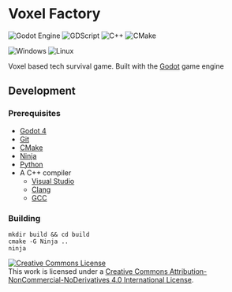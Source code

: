 # Voxel Factory

<!-- ![GitHub Workflow Status](https://img.shields.io/github/actions/workflow/status/mrivnak/voxel-factory/build.yml)
![GitHub Workflow Status](https://img.shields.io/github/actions/workflow/status/mrivnak/voxel-factory/test.yml?label=tests)
[![Coverage Status](https://coveralls.io/repos/github/mrivnak/voxel-factory/badge.svg?branch=develop)](https://coveralls.io/github/mrivnak/voxel-factory?branch=develop)
![GitHub release (latest SemVer)](https://img.shields.io/github/v/release/mrivnak/voxel-factory?display_name=tag&sort=semver) -->

![Godot Engine](https://img.shields.io/badge/GODOT-%23478cbf.svg?style=for-the-badge&logo=godot-engine&logoColor=white)
![GDScript](https://img.shields.io/badge/GDscript-%23FFFFFF.svg?style=for-the-badge&logo=godot-engine)
![C++](https://img.shields.io/badge/c++-%2300599C.svg?style=for-the-badge&logo=c%2B%2B&logoColor=white)
![CMake](https://img.shields.io/badge/CMake-%23008FBA.svg?style=for-the-badge&logo=cmake&logoColor=white)

<!-- ![GitHub Actions](https://img.shields.io/badge/github%20actions-%232671E5.svg?style=for-the-badge&logo=githubactions&logoColor=white)
![Coveralls](https://img.shields.io/badge/coveralls-%23b94947.svg?style=for-the-badge&logo=coveralls&logoColor=white)
![Renovate](https://img.shields.io/badge/renovate-%230281a1?style=for-the-badge&logo=renovatebot&logoColor=white) -->

![Windows](https://img.shields.io/badge/Windows-0078D6?style=for-the-badge&logo=windows&logoColor=white)
![Linux](https://img.shields.io/badge/Linux-333333?style=for-the-badge&logo=linux&logoColor=white)

Voxel based tech survival game. Built with the [Godot](https://godotengine.org/) game engine

## Development

### Prerequisites

- [Godot 4](https://godotengine.org)
- [Git](https://git-scm.com)
- [CMake](https://cmake.org)
- [Ninja](https://ninja-build.org)
- [Python](https://www.python.org)
- A C++ compiler
  - [Visual Studio](https://visualstudio.microsoft.com)
  - [Clang](https://clang.llvm.org)
  - [GCC](https://gcc.gnu.org)

### Building

```plaintext
mkdir build && cd build
cmake -G Ninja ..
ninja
```

<a rel="license" href="http://creativecommons.org/licenses/by-nc-nd/4.0/"><img alt="Creative Commons License" style="border-width:0" src="https://i.creativecommons.org/l/by-nc-nd/4.0/88x31.png" /></a><br />This work is licensed under a <a rel="license" href="http://creativecommons.org/licenses/by-nc-nd/4.0/">Creative Commons Attribution-NonCommercial-NoDerivatives 4.0 International License</a>.
